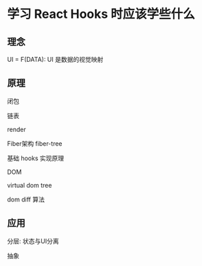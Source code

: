# 学习 **React Hooks** **时应该学些什么**

## 理念

UI = F(DATA): UI 是数据的视觉映射

## 原理

闭包

链表

render

Fiber架构 fiber-tree

基础 hooks 实现原理

DOM

virtual dom tree

dom diff 算法





## 应用

分层: 状态与UI分离



抽象